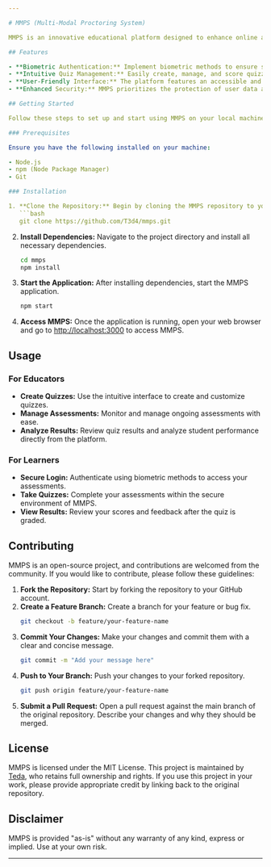 ```yaml
---

# MMPS (Multi-Modal Proctoring System)

MMPS is an innovative educational platform designed to enhance online assessment experiences through secure authentication methods and intuitive quiz management. The system combines biometric verification with a user-friendly interface to ensure a seamless and secure assessment process.

## Features

- **Biometric Authentication:** Implement biometric methods to ensure secure and reliable user verification.
- **Intuitive Quiz Management:** Easily create, manage, and score quizzes with MMPS’s comprehensive toolset designed for educators.
- **User-Friendly Interface:** The platform features an accessible and straightforward interface, making it easy for both educators and learners to navigate.
- **Enhanced Security:** MMPS prioritizes the protection of user data and the integrity of assessments with robust security measures.

## Getting Started

Follow these steps to set up and start using MMPS on your local machine.

### Prerequisites

Ensure you have the following installed on your machine:

- Node.js
- npm (Node Package Manager)
- Git

### Installation

1. **Clone the Repository:** Begin by cloning the MMPS repository to your local machine. Ensure you have the necessary access permissions.
   ```bash
   git clone https://github.com/T3d4/mmps.git
   ```

2. **Install Dependencies:** Navigate to the project directory and install all necessary dependencies.
   ```bash
   cd mmps
   npm install
   ```

3. **Start the Application:** After installing dependencies, start the MMPS application.
   ```bash
   npm start
   ```

4. **Access MMPS:** Once the application is running, open your web browser and go to [http://localhost:3000](http://localhost:3000) to access MMPS.

## Usage

### For Educators

- **Create Quizzes:** Use the intuitive interface to create and customize quizzes.
- **Manage Assessments:** Monitor and manage ongoing assessments with ease.
- **Analyze Results:** Review quiz results and analyze student performance directly from the platform.

### For Learners

- **Secure Login:** Authenticate using biometric methods to access your assessments.
- **Take Quizzes:** Complete your assessments within the secure environment of MMPS.
- **View Results:** Review your scores and feedback after the quiz is graded.

## Contributing

MMPS is an open-source project, and contributions are welcomed from the community. If you would like to contribute, please follow these guidelines:

1. **Fork the Repository:** Start by forking the repository to your GitHub account.
2. **Create a Feature Branch:** Create a branch for your feature or bug fix.
   ```bash
   git checkout -b feature/your-feature-name
   ```
3. **Commit Your Changes:** Make your changes and commit them with a clear and concise message.
   ```bash
   git commit -m "Add your message here"
   ```
4. **Push to Your Branch:** Push your changes to your forked repository.
   ```bash
   git push origin feature/your-feature-name
   ```
5. **Submit a Pull Request:** Open a pull request against the main branch of the original repository. Describe your changes and why they should be merged.

## License

MMPS is licensed under the MIT License. This project is maintained by [Teda](https://github.com/T3d4), who retains full ownership and rights. If you use this project in your work, please provide appropriate credit by linking back to the original repository.

## Disclaimer

MMPS is provided "as-is" without any warranty of any kind, express or implied. Use at your own risk.

---
```

